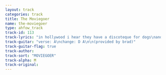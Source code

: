 ```yaml
---
layout: track
categories: track
title: The Moviegoer
name: the-moviegoer
type: ahfow_track
track-id: 113
track-lyrics: "in hollywood i hear they have a discoteque for dogs\nand summer camp where you can send your cabbage patch dolls\nif you would point up at the skyline\nothers will look too\nyou could walk on down the street smilin' to yourself\n\nit's hard to get things done\nwith everybody playin' dumb\nit's hard to get along\nto get along with you\n\nmy nextdoor neighbor paints all night\nand sleeps the day away\nhe visits funerals when he can\nand crashes parties too\nmy upstairs neighbor drinks too much\nhe's stinking up the stairwell\nhe cleans his gun\nit's down the hatch\nheres to all of us\n\nit's hard to get things done\nwith everybody playin' dumb\nit's hard to get along\nto get along with you\n\nYou go to movies all day long\nand sitting eating popcorn\nthe pictures splash into your eyes\nand you don't understand\nyour expression never changes\nas if that could protect you\nyour sitting in the darkness now\nwaiting for the end\n\nit's hard to get things done\nwith everybody playin' dumb\nit's hard to get along\nto get along with you"
track-guitar: "verse: A\nchange: D A\n\n(provided by brad)"
track-guitar-flag: true
track-author: 
track-sort: "MOVIEGOER"
track-alpha: M
track-original: 
---
```

